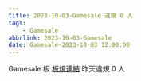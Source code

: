 ```yaml
---
title: 2023-10-03-Gamesale 違規 0 人
tags:
    - Gamesale
abbrlink: 2023-10-03-Gamesale
date: Gamesale-2023-10-03 12:00:00
---
```

Gamesale 板 [板規連結](https://www.ptt.cc/bbs/Gossiping/M.1637425085.A.07D.html)
昨天違規 0 人
